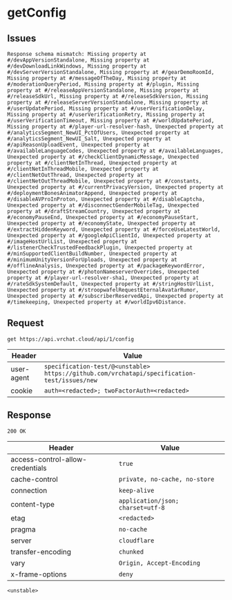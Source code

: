 # getConfig

## Issues
```
Response schema mismatch: Missing property at #/devAppVersionStandalone, Missing property at #/devDownloadLinkWindows, Missing property at #/devServerVersionStandalone, Missing property at #/gearDemoRoomId, Missing property at #/messageOfTheDay, Missing property at #/moderationQueryPeriod, Missing property at #/plugin, Missing property at #/releaseAppVersionStandalone, Missing property at #/releaseSdkUrl, Missing property at #/releaseSdkVersion, Missing property at #/releaseServerVersionStandalone, Missing property at #/userUpdatePeriod, Missing property at #/userVerificationDelay, Missing property at #/userVerificationRetry, Missing property at #/userVerificationTimeout, Missing property at #/worldUpdatePeriod, Missing property at #/player-url-resolver-hash, Unexpected property at #/analyticsSegment_NewUI_PctOfUsers, Unexpected property at #/analyticsSegment_NewUI_Salt, Unexpected property at #/apiReasonUploadEvent, Unexpected property at #/availableLanguageCodes, Unexpected property at #/availableLanguages, Unexpected property at #/checkClientDynamicMessage, Unexpected property at #/clientNetInThread, Unexpected property at #/clientNetInThreadMobile, Unexpected property at #/clientNetOutThread, Unexpected property at #/clientNetOutThreadMobile, Unexpected property at #/constants, Unexpected property at #/currentPrivacyVersion, Unexpected property at #/deploymentBonesAnimatorAppend, Unexpected property at #/disableAVProInProton, Unexpected property at #/disableCaptcha, Unexpected property at #/disconnectGenderMobileTag, Unexpected property at #/draftStreamCountry, Unexpected property at #/economyPauseEnd, Unexpected property at #/economyPauseStart, Unexpected property at #/economyState, Unexpected property at #/extractHiddenKeyword, Unexpected property at #/forceUseLatestWorld, Unexpected property at #/googleApiClientId, Unexpected property at #/imageHostUrlList, Unexpected property at #/listenerCheckTrustedFeedbackPlugin, Unexpected property at #/minSupportedClientBuildNumber, Unexpected property at #/minimumUnityVersionForUploads, Unexpected property at #/offlineAnalysis, Unexpected property at #/packageKeywordError, Unexpected property at #/photonNameserverOverrides, Unexpected property at #/player-url-resolver-sha1, Unexpected property at #/rateSdkSystemDefault, Unexpected property at #/stringHostUrlList, Unexpected property at #/stroopwafelRequestEternalAvatarRumor, Unexpected property at #/subscriberReservedApi, Unexpected property at #/timekeeping, Unexpected property at #/worldIpv6Distance.
```

## Request
`get https://api.vrchat.cloud/api/1/config`

| Header | Value |
| ------ | ----- |
| user-agent | `specification-test/@<unstable> https://github.com/vrchatapi/specification-test/issues/new` |
| cookie | `auth=<redacted>; twoFactorAuth=<redacted>` |


## Response
`200 OK`

| Header | Value |
| ------ | ----- |
| access-control-allow-credentials | `true` |
| cache-control | `private, no-cache, no-store` |
| connection | `keep-alive` |
| content-type | `application/json; charset=utf-8` |
| etag | `<redacted>` |
| pragma | `no-cache` |
| server | `cloudflare` |
| transfer-encoding | `chunked` |
| vary | `Origin, Accept-Encoding` |
| x-frame-options | `deny` |

```jsonc
<unstable>
```
